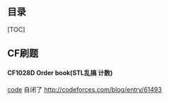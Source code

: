 目录
----
[TOC]

## CF刷题

#### CF1028D Order book(STL乱搞 计数)

[code](https://github.com/RandomVar/ACM/blob/master/cf%E6%9D%82%E9%A2%98/1028d.cpp)
自闭了
http://codeforces.com/blog/entry/61493

